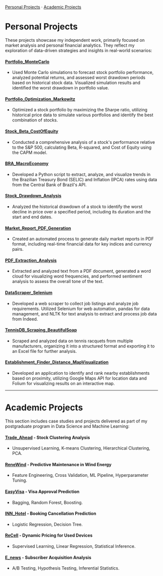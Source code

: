 [Personal Projects](#Personal-Projects) · [Academic Projects](#Academic-Projects)

# Personal Projects
These projects showcase my independent work, primarily focused on market analysis and personal financial analytics. They reflect my exploration of data-driven strategies and insights in real-world scenarios:

#### [Portfolio_MonteCarlo](https://github.com/marcosyuki/Portfolio_MonteCarlo)
* Used Monte Carlo simulations to forecast stock portfolio performance, analyzed potential returns, and assessed worst drawdown periods based on historical stock data. Visualized simulation results and identified the worst drawdown in portfolio value.
  
#### [Portfolio_Optimization_Markowitz](https://github.com/marcosyuki/Portfolio_Optimization_Markowitz)
* Optimized a stock portfolio by maximizing the Sharpe ratio, utilizing historical price data to simulate various portfolios and identify the best combination of stocks.

#### [Stock_Beta_CostOfEquity](https://github.com/marcosyuki/Stock_Beta_CostOfEquity)
* Conducted a comprehensive analysis of a stock's performance relative to the S&P 500, calculating Beta, R-squared, and Cost of Equity using the CAPM model.
  
#### [BRA_MacroEconomy](https://github.com/marcosyuki/BRA_MacroEconomy)
* Developed a Python script to extract, analyze, and visualize trends in the Brazilian Treasury Bond (SELIC) and Inflation (IPCA) rates using data from the Central Bank of Brazil's API.
  
#### [Stock_Drawdown_Analysis](https://github.com/marcosyuki/Stock_Drawdown_Analysis)
* Analyzed the historical drawdown of a stock to identify the worst decline in price over a specified period, including its duration and the start and end dates.
  
#### [Market_Report_PDF_Generation](https://github.com/marcosyuki/Market_Report_PDF_Generation)
* Created an automated process to generate daily market reports in PDF format, including real-time financial data for key indices and currency pairs.
  
#### [PDF_Extraction_Analysis](https://github.com/marcosyuki/PDF_Extraction_Analysis)
* Extracted and analyzed text from a PDF document, generated a word cloud for visualizing word frequencies, and performed sentiment analysis to assess the overall tone of the text.
  
#### [DataScraper_Selenium](https://github.com/marcosyuki/DataScraper_Selenium)
* Developed a web scraper to collect job listings and analyze job requirements. Utilized Selenium for web automation, pandas for data management, and NLTK for text analysis to extract and process job data from Indeed.
  
#### [TennisDB_Scraping_BeautifulSoap](https://github.com/marcosyuki/TennisDB_Scraping_BeautifulSoap-)
* Scraped and analyzed data on tennis racquets from multiple manufacturers, organizing it into a structured format and exporting it to an Excel file for further analysis.
  
#### [Establishment_Finder_Distance_MapVisualization](https://github.com/marcosyuki/Establishment_Finder_Distance_MapVisualization)
* Developed an application to identify and rank nearby establishments based on proximity, utilizing Google Maps API for location data and Folium for visualizing results on an interactive map. 


-----------------------------------------------
# Academic Projects

This section includes case studies and projects delivered as part of my postgraduate program in Data Science and Machine Learning:

#### [Trade_Ahead](https://github.com/marcosyuki/Trade_Ahead) - **Stock Clustering Analysis**
* Unsupervised Learning, K-means Clustering, Hierarchical Clustering, PCA.

#### [ReneWind](https://github.com/marcosyuki/ReneWind) - **Predictive Maintenance in Wind Energy**
* Feature Engineering, Cross Validation, ML Pipeline, Hyperparameter Tuning.

#### [EasyVisa](https://github.com/marcosyuki/EasyVisa) - **Visa Approval Prediction**
* Bagging, Random Forest, Boosting.
  
#### [INN_Hotel](https://github.com/marcosyuki/INN_Hotel) - **Booking Cancellation Prediction**
* Logistic Regression, Decision Tree.

#### [ReCell](https://github.com/marcosyuki/ReCell) - **Dynamic Pricing for Used Devices**
* Supervised Learning, Linear Regression, Statistical Inference.

#### [E_news](https://github.com/marcosyuki/E_news) - **Subscriber Acquisition Analysis**
* A/B Testing, Hypothesis Testing, Inferential Statistics.


